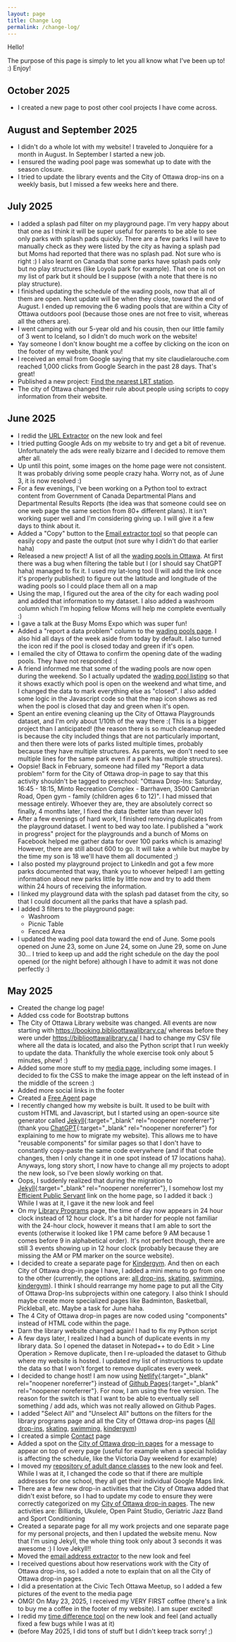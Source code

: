 ```yaml
---
layout: page
title: Change Log
permalink: /change-log/
---
```


Hello!  

The purpose of this page is simply to let you all know what I've been up to! :) Enjoy!

## October 2025

- I created a new page to post other cool projects I have come across. 

## August and September 2025

- I didn't do a whole lot with my website! I traveled to Jonquière for a month in August. In September I started a new job. 
- I ensured the wading pool page was somewhat up to date with the season closure. 
- I tried to update the library events and the City of Ottawa drop-ins on a weekly basis, but I missed a few weeks here and there. 

## July 2025

- I added a splash pad filter on my playground page. I'm very happy about that one as I think it will be super useful for parents to be able to see only parks with splash pads quickly. There are a few parks I will have to manually check as they were listed by the city as having a splash pad but Moms had reported that there was no splash pad. Not sure who is right :) I also learnt on Canada that some parks have splash pads only but no play structures (like Loyola park for example). That one is not on my list of park but it should be I suppose (with a note that there is no play structure).
- I finished updating the schedule of the wading pools, now that all of them are open. Next update will be when they close, toward the end of August. I ended up removing the 6 wading pools that are within a City of Ottawa outdoors pool (because those ones are not free to visit, whereas all the others are). 
- I went camping with our 5-year old and his cousin, then our little family of 3 went to Iceland, so I didn't do much work on the website!
- Yay someone I don't know bought me a coffee by clicking on the icon on the footer of my website, thank you!
- I received an email from Google saying that my site claudielarouche.com reached 1,000 clicks from Google Search in the past 28 days. That's great!
- Published a new project: [Find the nearest LRT station](https://claudielarouche.com/projects/lrt/). 
- The city of Ottawa changed their rule about people using scripts to copy information from their website. 

## June 2025

- I redid the [URL Extractor](https://claudielarouche.com/projects/url-extractor/) on the new look and feel
- I tried putting Google Ads on my website to try and get a bit of revenue. Unfortunately the ads were really bizarre and I decided to remove them after all. 
- Up until this point, some images on the home page were not consistent. It was probably driving some people crazy haha. Worry not, as of June 3, it is now resolved :) 
- For a few evenings, I've been working on a Python tool to extract content from Government of Canada Departmental Plans and Departmental Results Reports (the idea was that someone could see on one web page the same section from 80+ different plans). It isn't working super well and I'm considering giving up. I will give it a few days to think about it. 
- Added a "Copy" button to the [Email extractor tool](https://claudielarouche.com/projects/email-address-extractor/) so that people can easily copy and paste the output (not sure why I didn't do that earlier haha)
- Released a new project! A list of all the [wading pools in Ottawa](https://claudielarouche.com/projects/wading-pools/). At first there was a bug when filtering the table but I (or I should say ChatGPT haha) managed to fix it. I used my lat-long tool (I will add the link once it's properly published) to figure out the latitude and longitude of the wading pools so I could place them all on a map
- Using the map, I figured out the area of the city for each wading pool and added that information to my dataset. I also added a washroom column which I'm hoping fellow Moms will help me complete eventually :) 
- I gave a talk at the Busy Moms Expo which was super fun!
- Added a "report a data problem" column to the [wading pools page](https://claudielarouche.com/projects/wading-pools/). I also hid all days of the week aside from today by default. I also turned the icon red if the pool is closed today and green if it's open. 
- I emailed the city of Ottawa to confirm the opening date of the wading pools. They have not responded :( 
- A friend informed me that some of the wading pools are now open during the weekend. So I actually updated the [wading pool listing](https://claudielarouche.com/projects/wading-pools/) so that it shows exactly which pool is open on the weekend and what time, and I changed the data to mark everything else as "closed". I also added some logic in the Javascript code so that the map icon shows as red when the pool is closed that day and green when it's open.  
- Spent an entire evening cleaning up the City of Ottawa Playgrounds dataset, and I'm only about 1/10th of the way there :( This is a bigger project than I anticipated! (the reason there is so much cleanup needed is because the city included things that are not particularly important, and then there were lots of parks listed multiple times, probably because they have multiple structures. As parents, we don't need to see multiple lines for the same park even if a park has multiple structures).
- Oopsie! Back in February, someone had filled my "Report a data problem" form for the City of Ottawa drop-in page to say that this activity shouldn't be tagged to preschool: "Ottawa Drop-Ins: Saturday, 16:45 - 18:15, Minto Recreation Complex - Barrhaven, 3500 Cambrian Road, Open gym - family 
(children ages 6 to 12)". I had missed that message entirely. Whoever they are, they are absolutely correct so finally, 4 months later, I fixed the data (better late than never lol)
- After a few evenings of hard work, I finished removing duplicates from the playground dataset. I went to bed way too late. I published a "work in progress" project for the playgrounds and a bunch of Moms on Facebook helped me gather data for over 100 parks which is amazing! However, there are still about 600 to go. It will take a while but maybe by the time my son is 18 we'll have them all documented ;) 
- I also posted my playground project to LinkedIn and got a few more parks documented that way, thank you to whoever helped! I am getting information about new parks little by little now and try to add them within 24 hours of receiving the information.
- I linked my playground data with the splash pad dataset from the city, so that I could document all the parks that have a splash pad. 
- I added 3 filters to the playground page: 
  - Washroom
  - Picnic Table
  - Fenced Area
- I updated the wading pool data toward the end of June. Some pools opened on June 23, some on June 24, some on June 29, some on June 30... I tried to keep up and add the right schedule on the day the pool opened (or the night before) although I have to admit it was not done perfectly :) 


## May 2025

- Created the change log page!
- Added css code for Bootstrap buttons
- The City of Ottawa Library website was changed. All events are now starting with https://booking.biblioottawalibrary.ca/ whereas before they were under https://biblioottawalibrary.ca/ I had to change my CSV file where all the data is located, and also the Python script that I run weekly to update the data. Thankfully the whole exercise took only about 5 minutes, phew! :) 
- Added some more stuff to my [media page](https://claudielarouche.com/media/), including some images. I decided to fix the CSS to make the image appear on the left instead of in the middle of the screen :) 
- Added more social links in the footer
- Created a [Free Agent](https://claudielarouche.com/projects/free-agent/) page
- I recently changed how my website is built. It used to be built with custom HTML and Javascript, but I started using an open-source site generator called [Jekyll](https://jekyllrb.com/){:target="_blank" rel="noopener noreferrer"} (thank you [ChatGPT](https://chat.openai.com/){:target="_blank" rel="noopener noreferrer"} for explaining to me how to migrate my website). This allows me to have "reusable components" for similar pages so that I don't have to constantly copy-paste the same code everywhere (and if that code changes, then I only change it in one spot instead of 17 locations haha). Anyways, long story short, I now have to change all my projects to adopt the new look, so I've been slowly working on that. 
- Oops, I suddenly realized that during the migration to [Jekyll](https://jekyllrb.com/){:target="_blank" rel="noopener noreferrer"}, I somehow lost my [Efficient Public Servant](https://claudielarouche.com/projects/efficient-public-servant/) link on the home page, so I added it back :) While I was at it, I gave it the new look and feel
- On my [Library Programs](https://claudielarouche.com/projects/library/) page, the time of day now appears in 24 hour clock instead of 12 hour clock. It's a bit harder for people not familiar with the 24-hour clock, however it means that I am able to sort the events (otherwise it looked like 1 PM came before 9 AM because 1 comes before 9 in alphabetical order). It's not perfect though, there are still 3 events showing up in 12 hour clock (probably because they are missing the AM or PM marker on the source website). 
- I decided to create a separate page for [Kindergym](https://claudielarouche.com/projects/kindergym/). And then on each City of Ottawa drop-in page I have, I added a mini menu to go from one to the other (currently, the options are: [all drop-ins](https://claudielarouche.com/projects/ottawa-drop-ins/), [skating](https://claudielarouche.com/projects/ottawa-skate/), [swimming](https://claudielarouche.com/projects/ottawa-swim/), [kindergym](https://claudielarouche.com/projects/kindergym/)). I think I should rearrange my home page to put all the City of Ottawa Drop-Ins subprojects within one category. I also think I should maybe create more specialized pages like Badminton, Basketball, Pickleball, etc. Maybe a task for June haha. 
- The 4 City of Ottawa drop-in pages are now coded using "components" instead of HTML code within the page.
- Darn the library website changed again! I had to fix my Python script
- A few days later, I realized I had a bunch of duplicate events in my library data. So I opened the dataset in Notepad++ to do Edit > Line Operation > Remove duplicate, then I re-uploaded the dataset to Github where my website is hosted. I updated my list of instructions to update the data so that I won't forget to remove duplicates every week.
- I decided to change host! I am now using [Netlify](https://www.netlify.com/){:target="_blank" rel="noopener noreferrer"} instead of [Github Pages](https://pages.github.com/){:target="_blank" rel="noopener noreferrer"}. For now, I am using the free version. The reason for the switch is that I want to be able to eventually sell something / add ads, which was not really allowed on Github Pages. 
- I added "Select All" and "Unselect All" buttons on the filters for the library programs page and all the City of Ottawa drop-ins pages ([All drop-ins](https://claudielarouche.com/projects/ottawa-drop-ins/), [skating](https://claudielarouche.com/projects/ottawa-skate/), [swimming](https://claudielarouche.com/projects/ottawa-swim/), [kindergym](https://claudielarouche.com/projects/kindergym/))
- I created a simple [Contact](https://claudielarouche.com/contact/) page
- Added a spot on the [City of Ottawa drop-in pages](https://claudielarouche.com/projects/ottawa-drop-ins/) for a message to appear on top of every page (useful for example when a special holiday is affecting the schedule, like the Victoria Day  weekend for example)
- I moved my [repository of adult dance classes](https://claudielarouche.com/projects/ottawa-adult-dance-classes/) to the new look and feel. While I was at it, I changed the code so that if there are multiple addresses for one school, they all get their individual Google Maps link. 
- There are a few new drop-in activities that the City of Ottawa added that didn't exist before, so I had to update my code to ensure they were correctly categorized on my [City of Ottawa drop-in pages](https://claudielarouche.com/projects/ottawa-drop-ins/). The new activities are: Billiards, Ukulele, Open Paint Studio, Geriatric Jazz Band and Sport Conditioning
- Created a separate page for all my work projects and one separate page for my personal projects, and then I updated the website menu. Now that I'm using Jekyll, the whole thing took only about 3 seconds it was awesome :) I love Jekyll!!
- Moved the [email address extractor](https://claudielarouche.com/projects/email-address-extractor/) to the new look and feel
- I received questions about how reservations work with the City of Ottawa drop-ins, so I added a note to explain that on all the City of Ottawa drop-in pages.
- I did a presentation at the Civic Tech Ottawa Meetup, so I added a few pictures of the event to the media page
- OMG! On May 23, 2025, I received my VERY FIRST coffee (there's a link to buy me a coffee in the footer of my website). I am super excited!
- I redid my [time difference tool](https://claudielarouche.com/projects/time-diff/) on the new look and feel (and actually fixed a few bugs while I was at it)
- (before May 2025, I did tons of stuff but I didn't keep track sorry! ;)


